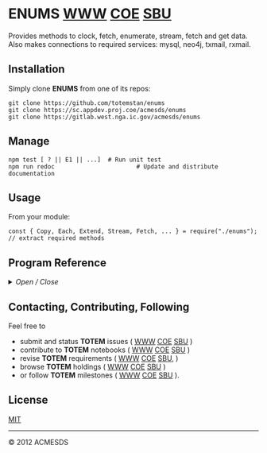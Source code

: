 # ENUMS [WWW](https://github.com/totemstan/enums)  [COE](https://sc.appdev.proj.coe/acmesds/enums)  [SBU](https://gitlab.west.nga.ic.gov/acmesds/enums)

Provides methods to clock, fetch, enumerate, stream, fetch and get data.  Also makes connections
to required services: mysql, neo4j, txmail, rxmail.

## Installation

Simply clone **ENUMS** from one of its repos:

	git clone https://github.com/totemstan/enums
	git clone https://sc.appdev.proj.coe/acmesds/enums
	git clone https://gitlab.west.nga.ic.gov/acmesds/enums

## Manage 

	npm test [ ? || E1 || ...]	# Run unit test
	npm run redoc						# Update and distribute documentation

## Usage

From your module:

	const { Copy, Each, Extend, Stream, Fetch, ... } = require("./enums");  	// extract required methods
	
## Program Reference
<details>
<summary>
<i>Open / Close</i>
</summary>
## Modules

<dl>
<dt><a href="#module_ENUMS">ENUMS</a></dt>
<dd><p>Provides methods to clock, fetch, enumerate, regulate, stream, fetch and get data.  This module 
documented in accordance with <a href="https://jsdoc.app/">jsdoc</a>.</p>
<h3 id="env-dependencies">Env Dependencies</h3>
<pre><code>FETCH_PASS = password for local fetching cert
URL_LEXNEX = URL to lexis-nexis service w user/password credentials
URL_MYSQL = URL to mysql service w user/password credentials
URL_NEO4J = URL to neo4j service w user/password credentials
URL_TXMAIL = URL to smtp email service w user/password credentials
URL_RXMAIL = URL to imap email service w user/password credentials
URL_RSSFEED = URL to rss service w user/password credentials
URL_LEXNEX = URL to lexis-nexis service w user/password credentials
</code></pre>
</dd>
<dt><a href="#ENUMS.module_Array">Array</a></dt>
<dd></dd>
<dt><a href="#ENUMS.module_String">String</a></dt>
<dd></dd>
<dt><a href="#ENUMS.module_Clock">Clock</a></dt>
<dd><p>Create a clock object with specified trace switch, every interval, on-off times, and 
start date.  See the clock tick method for more information.</p>
</dd>
</dl>

<a name="module_ENUMS"></a>

## ENUMS
Provides methods to clock, fetch, enumerate, regulate, stream, fetch and get data.  This module 
documented in accordance with [jsdoc](https://jsdoc.app/).

### Env Dependencies

	FETCH_PASS = password for local fetching cert
	URL_LEXNEX = URL to lexis-nexis service w user/password credentials
	URL_MYSQL = URL to mysql service w user/password credentials
	URL_NEO4J = URL to neo4j service w user/password credentials
	URL_TXMAIL = URL to smtp email service w user/password credentials
	URL_RXMAIL = URL to imap email service w user/password credentials
	URL_RSSFEED = URL to rss service w user/password credentials
	URL_LEXNEX = URL to lexis-nexis service w user/password credentials

**Requires**: <code>module:os</code>, <code>module:cluster</code>, <code>module:fs</code>, <code>module:http</code>, <code>module:https</code>, <code>module:vm</code>, <code>module:cp</code>, <code>module:crypto</code>, <code>module:stream</code>, <code>module:mysql</code>, <code>module:neo4j-driver</code>, <code>module:nodemailer</code>, <code>module:nodemailer-smtp-transport</code>, <code>module:neo4j-driver</code>  
**Author**: [ACMESDS](https://totemstan.github.io)  

* [ENUMS](#module_ENUMS)
    * [.mysqlOpts](#module_ENUMS.mysqlOpts)
    * [.neo4jOpts](#module_ENUMS.neo4jOpts)
    * [.rxmailOpts](#module_ENUMS.rxmailOpts)
    * [.txmailOpts](#module_ENUMS.txmailOpts)
    * [.escapeId](#module_ENUMS.escapeId)
    * [.escape](#module_ENUMS.escape)
    * [.Log](#module_ENUMS.Log)
    * [.sites](#module_ENUMS.sites)
    * [.maxFiles](#module_ENUMS.maxFiles)
    * [.maxRetry](#module_ENUMS.maxRetry)
    * [.certs](#module_ENUMS.certs)
    * [.Debug()](#module_ENUMS.Debug)
    * [.Trace()](#module_ENUMS.Trace)
    * [.config(opts)](#module_ENUMS.config)
    * [.typeOf()](#module_ENUMS.typeOf)
    * [.getURL()](#module_ENUMS.getURL)
    * [.getList()](#module_ENUMS.getList)
    * [.Copy(src, tar, deep)](#module_ENUMS.Copy) ⇒ <code>Object</code>
    * [.Each(A, cb)](#module_ENUMS.Each)
    * [.Stream(src, cb()](#module_ENUMS.Stream)
    * [.Regulate(opts, taskcb(recs,ctx,res), feedcb(err,step))](#module_ENUMS.Regulate) ⇒ <code>Clock</code>
    * [.Fetch(ref, data, [cb])](#module_ENUMS.Fetch)

<a name="module_ENUMS.mysqlOpts"></a>

### ENUMS.mysqlOpts
**Kind**: static property of [<code>ENUMS</code>](#module_ENUMS)  
<a name="module_ENUMS.neo4jOpts"></a>

### ENUMS.neo4jOpts
**Kind**: static property of [<code>ENUMS</code>](#module_ENUMS)  
<a name="module_ENUMS.rxmailOpts"></a>

### ENUMS.rxmailOpts
**Kind**: static property of [<code>ENUMS</code>](#module_ENUMS)  
<a name="module_ENUMS.txmailOpts"></a>

### ENUMS.txmailOpts
**Kind**: static property of [<code>ENUMS</code>](#module_ENUMS)  
<a name="module_ENUMS.escapeId"></a>

### ENUMS.escapeId
**Kind**: static property of [<code>ENUMS</code>](#module_ENUMS)  
<a name="module_ENUMS.escape"></a>

### ENUMS.escape
**Kind**: static property of [<code>ENUMS</code>](#module_ENUMS)  
<a name="module_ENUMS.Log"></a>

### ENUMS.Log
**Kind**: static property of [<code>ENUMS</code>](#module_ENUMS)  
<a name="module_ENUMS.sites"></a>

### ENUMS.sites
**Kind**: static property of [<code>ENUMS</code>](#module_ENUMS)  
<a name="module_ENUMS.maxFiles"></a>

### ENUMS.maxFiles
**Kind**: static property of [<code>ENUMS</code>](#module_ENUMS)  
<a name="module_ENUMS.maxRetry"></a>

### ENUMS.maxRetry
**Kind**: static property of [<code>ENUMS</code>](#module_ENUMS)  
<a name="module_ENUMS.certs"></a>

### ENUMS.certs
**Kind**: static property of [<code>ENUMS</code>](#module_ENUMS)  
<a name="module_ENUMS.Debug"></a>

### ENUMS.Debug()
**Kind**: static method of [<code>ENUMS</code>](#module_ENUMS)  
<a name="module_ENUMS.Trace"></a>

### ENUMS.Trace()
Trace log message and args.

**Kind**: static method of [<code>ENUMS</code>](#module_ENUMS)  
<a name="module_ENUMS.config"></a>

### ENUMS.config(opts)
Configure enums

**Kind**: static method of [<code>ENUMS</code>](#module_ENUMS)  

| Param | Type | Description |
| --- | --- | --- |
| opts | <code>Object</code> | options |

<a name="module_ENUMS.typeOf"></a>

### ENUMS.typeOf()
Test an object x:

	isString(x), isDate(x), isFunction(x), isArray(x), isObject(x)
	isEmpty(x), isNumber(x), isKeyed(x), isBoolean(x), isBuffer(x)
	isError(x)

**Kind**: static method of [<code>ENUMS</code>](#module_ENUMS)  
<a name="module_ENUMS.getURL"></a>

### ENUMS.getURL()
**Kind**: static method of [<code>ENUMS</code>](#module_ENUMS)  
<a name="module_ENUMS.getList"></a>

### ENUMS.getList()
**Kind**: static method of [<code>ENUMS</code>](#module_ENUMS)  
<a name="module_ENUMS.Copy"></a>

### ENUMS.Copy(src, tar, deep) ⇒ <code>Object</code>
Copy source hash src to target hash tar.  If the copy is shallow (deep = false), a 
Copy({...}, {}) is equivalent to new Object({...}).  In a deep copy,
(e.g. deep = "."), src keys are treated as keys into the target thusly:

	{	
		A: value,			// sets target[A] = value

		"A.B.C": value, 	// sets target[A][B][C] = value

		"A.B.C.": {			// appends X,Y to target[A][B][C]
			X:value, Y:value, ...
		},	

		OBJECT: [ 			// prototype OBJECT (Array,String,Date,Object) = method X,Y, ...
			function X() {}, 
			function Y() {}, 
		... ]

	}

**Kind**: static method of [<code>ENUMS</code>](#module_ENUMS)  
**Returns**: <code>Object</code> - target hash  

| Param | Type | Description |
| --- | --- | --- |
| src | <code>Object</code> | source hash |
| tar | <code>Object</code> | target hash |
| deep | <code>String</code> | copy key |

<a name="module_ENUMS.Each"></a>

### ENUMS.Each(A, cb)
Enumerate Object A over its keys with callback cb(key,val).

**Kind**: static method of [<code>ENUMS</code>](#module_ENUMS)  

| Param | Type | Description |
| --- | --- | --- |
| A | <code>Object</code> | source object |
| cb | <code>function</code> | callback (key,val) |

<a name="module_ENUMS.Stream"></a>

### ENUMS.Stream(src, cb()
Stream a src array, object or file using:

	Stream(src, opts, (rec,key,res) => {
		if ( res ) // still streaming 
			res( msg || undefined )  // pass undefined to bypass msg stacking

		else 
			// streaming done so key contains msg stack
	})

**Kind**: static method of [<code>ENUMS</code>](#module_ENUMS)  

| Param | Type | Description |
| --- | --- | --- |
| src | <code>Object</code> \| <code>Array</code> \| <code>String</code> | source object or array |
| cb( | <code>function</code> | rec || null, key, res ) Callback |

**Example**  
```js
Serialize a list:

	function fetcher( rec, info => { 
	});

	[ rec, ...].serialize( fetcher, (rec, fails) => {
		if ( rec ) 
			// rec = record being serialized
		else
			// done. fails = number of failed fetches
	}
```
**Example**  
```js
Serialize a string:

	function fetcher( rec, ex => {
		// regexp arguments rec.arg0, rec.arg1, rec.arg2, ...
		// rec.ID = record number being processed
		return "replaced string";
	});

	"string to search".serialize( fetcher, regex, "placeholder key", str => { 
		// str = final string with all replacements made
	});
```
<a name="module_ENUMS.Regulate"></a>

### ENUMS.Regulate(opts, taskcb(recs,ctx,res), feedcb(err,step)) ⇒ <code>Clock</code>
Regulate a task defined by options `opts`

	every 	= sec||min||hr||...  
	start	= DATE  
	end		= DATE  
	on		= NUM  
	off		= NUM  			
	util	= NUM  

	batch	= INT  
	watch	= NUM  
	limit	= INT  

with callbacks to

	taskcb( recs, ctx, res ) to process the recs-batch in ctx-context with res-responder callback
	feedcb( err, step ) to feed a batch into the queue via the step-stepper callback 

When a `feedcb` is provided, the taskcb is placed into a stream workflow which terminates when the
records batch becomes null.  A `taskcb` must be provided and must call its res(save) callback 
to advance task processing with an optional save-context; its ctx-context is loaded from (saved 
into) its Save_<Class> json store at each step.

If no `feedcb` is provided, the `taskcb` is periodically executed with a null records batch; in 
this use-case, the callback to res(save) is optional.

Tasks are identified by Class-Task-Name and increase their Run counter as they are reused.  

A nonzero QoS sets a tasking watchdog timer to manage the task.  

A creditless Client signals a non-null error to the feedcb.

To establish the task as a proposal, set Sign0 = 1.  In so doing, if (Sign1,Sign2,Sign3) are 
never signed-off before the proposal's start time, the task will be killed.

**Kind**: static method of [<code>ENUMS</code>](#module_ENUMS)  
**Returns**: <code>Clock</code> - Clock built for regulation options  

| Param | Type | Description |
| --- | --- | --- |
| opts | <code>Object</code> | Task regulation options hash |
| taskcb(recs,ctx,res) | <code>function</code> | Process record batch recs in context ctx then respond using res |
| feedcb(err,step) | <code>function</code> | Feed a record batch recs using step(recs) |

<a name="module_ENUMS.Fetch"></a>

### ENUMS.Fetch(ref, data, [cb])
Fetches text content from a `ref` url of the form

	PROTOCOL://HOST/FILE ? QUERY & FLAGS
	SITEREF

using a PUT || POST || DELETE || GET according to the specified `data`
Array || Object || null || Function.  Valid PROTOCOLs include

	PROTOCOL		uses
	==============================================
	http(s) 		http (https) protocol
	curl(s) 		curl (presents certs/fetch.pfx certificate to endpoint)
	wget(s)			wget (presents certs/fetch.pfx certificate to endpoint)
	mask 			rotated proxies
	file			file system
	book			selected notebook record
	lexnex 			Lexis-Nexis oauth access to pull docments

All "${key}" in `ref` are replaced by QUERY[key].  When a FILE is "/"-terminated, a 
folder index is returned.  Use the FLAGS

	_every 	= sec||min||hr||...  
	_start	= DATE  
	_end	= DATE  
	_watch	= NUM  
	_limit	= INT  
	_on		= NUM  
	_off	= NUM  						
	_util	= NUM  

to place the fetch in a job queue with callbacks to `cb`.  Use the FLAGS

	_batch=N
	_limit=N 
	_rekey=from:to,... 

to read a csv-file and feed record batches to the `cb` callback.

**Kind**: static method of [<code>ENUMS</code>](#module_ENUMS)  

| Param | Type | Description |
| --- | --- | --- |
| ref | <code>String</code> | source URL |
| data | <code>string</code> \| <code>array</code> \| <code>function</code> \| <code>null</code> | fetching data or callback |
| [cb] | <code>TSR</code> | callback when specified data is not a Function |

**Example**  
```js
Fetch( ref, text => {			// get request
})
```
**Example**  
```js
Fetch( ref, [ ... ], stat => { 	// post request with data hash list
})
```
**Example**  
```js
Fetch( ref, { ... }, stat => { 	// put request with data hash
})
```
**Example**  
```js
Fetch( ref, null, stat => {		// delete request 
})
```
<a name="ENUMS.module_Array"></a>

## Array

* [Array](#ENUMS.module_Array)
    * [~serialize(fetched, cb)](#ENUMS.module_Array..serialize)
    * [~any(cb)](#ENUMS.module_Array..any) ⇒
    * [~all(cb)](#ENUMS.module_Array..all) ⇒
    * [~get(index, ctx)](#ENUMS.module_Array..get) ⇒ <code>Object</code>

<a name="ENUMS.module_Array..serialize"></a>

### Array~serialize(fetched, cb)
Serialize an Array to the callback cb(rec,info) or cb(null,stack) at end given 
	a sync/async fetcher( rec, res ).

**Kind**: inner method of [<code>Array</code>](#ENUMS.module_Array)  

| Param | Type | Description |
| --- | --- | --- |
| fetched | <code>function</code> | Callback to fetch the data sent to the cb |
| cb | <code>function</code> | Callback to process the fetched data. |

<a name="ENUMS.module_Array..any"></a>

### Array~any(cb) ⇒
**Kind**: inner method of [<code>Array</code>](#ENUMS.module_Array)  
**Returns**: this  

| Param | Type | Description |
| --- | --- | --- |
| cb | <code>function</code> | Callback(arg,idx) |

<a name="ENUMS.module_Array..all"></a>

### Array~all(cb) ⇒
**Kind**: inner method of [<code>Array</code>](#ENUMS.module_Array)  
**Returns**: this  

| Param | Type | Description |
| --- | --- | --- |
| cb | <code>function</code> | Callback(arg,idx) |

<a name="ENUMS.module_Array..get"></a>

### Array~get(index, ctx) ⇒ <code>Object</code>
Index an array using a indexor:
	
		string of the form "to=from & to=eval & to & ... & !where=eval"
		hash of the form {to: from, ...}
		callback of the form (idx,array) => { ... }
		
	The "!where" clause returns only records having a nonzero eval.

**Kind**: inner method of [<code>Array</code>](#ENUMS.module_Array)  
**Returns**: <code>Object</code> - Aggregated data  

| Param | Type | Description |
| --- | --- | --- |
| index | <code>String</code> \| <code>Object</code> \| <code>function</code> | Indexer |
| ctx | <code>Object</code> | Context of functions etc |

**Example**  
```js
[{x:1,y:2},{x:10,y:20}].get("u=x+1&v=sin(y)&!where=x>5",Math)
	{ u: [ 11 ], v: [ 0.9129452507276277 ] }

	
```
**Example**  
```js
[{x:1,y:2},{x:10,y:20}].get("x")
	{ x: [ 1, 10 ] }

	
```
**Example**  
```js
[{x:1,y:2},{x:10,y:20}].get("x&mydata=y")
	{ mydata: [ 2, 20 ], x: [ 1, 10 ] }

	
```
**Example**  
```js
[{x:1,y:2},{x:10,y:20}].get("mydata=[x,y]")
	{ mydata: [ [ 1, 2 ], [ 10, 20 ] ] }

	
```
**Example**  
```js
[{x:1,y:2},{x:10,y:20}].get("mydata=x+1")
	{ mydata: [ 2, 11 ] }

	
```
**Example**  
```js
[{x:1,y:2},{x:10,y:20}].get("",{"!all":1})
	{ x: [ 1, 10 ], y: [ 2, 20 ] }

	
```
**Example**  
```js
[{x:1,y:2},{x:10,y:20}].get("")
	[ { x: 1, y: 2 }, { x: 10, y: 20 } ]

	
```
**Example**  
```js
[{x:1,y:2},{x:10,y:20}].get("u")
	{ u: [ undefined, undefined ] }

	
```
**Example**  
```js
[[1,2,3],[10,20,30]].get("1&0")
	{ '0': [ 1, 10 ], '1': [ 2, 20 ] }	
```
<a name="ENUMS.module_String"></a>

## String

* [String](#ENUMS.module_String)
    * [~replaceSync()](#ENUMS.module_String..replaceSync)
    * [~tag(el, at)](#ENUMS.module_String..tag) ⇒ <code>String</code>
    * [~parseEval($)](#ENUMS.module_String..parseEval)
    * [~parseJS(ctx)](#ENUMS.module_String..parseJS)
    * [~parse$(query)](#ENUMS.module_String..parse$)
    * [~parseJSON(def)](#ENUMS.module_String..parseJSON)
    * [~parsePath(query, index, flags, where)](#ENUMS.module_String..parsePath) ⇒ <code>Array</code>
    * [~chunkFile(path, opts, {Function))](#ENUMS.module_String..chunkFile)
    * [~parseFile(path, opts, cb)](#ENUMS.module_String..parseFile)
    * [~streamFile(path, opts, cb)](#ENUMS.module_String..streamFile)
    * [~trace(msg, req, res)](#ENUMS.module_String..trace)
    * [~serialize()](#ENUMS.module_String..serialize)
    * [~get()](#ENUMS.module_String..get)

<a name="ENUMS.module_String..replaceSync"></a>

### String~replaceSync()
**Kind**: inner method of [<code>String</code>](#ENUMS.module_String)  
<a name="ENUMS.module_String..tag"></a>

### String~tag(el, at) ⇒ <code>String</code>
Tag url with specified attributes.

**Kind**: inner method of [<code>String</code>](#ENUMS.module_String)  
**Returns**: <code>String</code> - tagged results  

| Param | Type | Description |
| --- | --- | --- |
| el | <code>String</code> | tag html element or one of "?&/:=" |
| at | <code>String</code> | tag attributes = {key: val, ...} |

<a name="ENUMS.module_String..parseEval"></a>

### String~parseEval($)
Parse "$.KEY" || "$[INDEX]" expressions given $ hash.

**Kind**: inner method of [<code>String</code>](#ENUMS.module_String)  

| Param | Type | Description |
| --- | --- | --- |
| $ | <code>Object</code> | source hash |

<a name="ENUMS.module_String..parseJS"></a>

### String~parseJS(ctx)
Run JS against string in specified context.

**Kind**: inner method of [<code>String</code>](#ENUMS.module_String)  

| Param | Type | Description |
| --- | --- | --- |
| ctx | <code>Object</code> | context hash |

<a name="ENUMS.module_String..parse$"></a>

### String~parse$(query)
Return an EMAC "...${...}..." string using supplied context.

**Kind**: inner method of [<code>String</code>](#ENUMS.module_String)  

| Param | Type | Description |
| --- | --- | --- |
| query | <code>Object</code> | context hash |

<a name="ENUMS.module_String..parseJSON"></a>

### String~parseJSON(def)
Parse string into json or set to default value/callback if invalid json.

**Kind**: inner method of [<code>String</code>](#ENUMS.module_String)  

| Param | Type | Description |
| --- | --- | --- |
| def | <code>function</code> \| <code>Object</code> | default object or callback that returns default |

<a name="ENUMS.module_String..parsePath"></a>

### String~parsePath(query, index, flags, where) ⇒ <code>Array</code>
Parse a "PATH?PARM&PARM&..." url into the specified query, index, flags, or keys hash
as directed by the PARM = ASKEY := REL || REL || _FLAG = VALUE where 
REL = X OP X || X, X = KEY || KEY$[IDX] || KEY$.KEY and returns [path,file,type].

**Kind**: inner method of [<code>String</code>](#ENUMS.module_String)  
**Returns**: <code>Array</code> - [path,table,type,area,search]  

| Param | Type | Description |
| --- | --- | --- |
| query | <code>Object</code> | hash of query keys |
| index | <code>Object</code> | hash of sql-ized indexing keys |
| flags | <code>Object</code> | hash of flag keys |
| where | <code>Object</code> | hash of sql-ized conditional keys |

<a name="ENUMS.module_String..chunkFile"></a>

### String~chunkFile(path, opts, {Function))
Chunk stream at path by splitting into newline-terminated records.
Callback cb(record) until the limit is reached (until eof when !limit)
with cb(null) at end.

**Kind**: inner method of [<code>String</code>](#ENUMS.module_String)  

| Param | Type | Description |
| --- | --- | --- |
| path | <code>String</code> | source file |
| opts | <code>Object</code> | {newline,limit} options |
| {Function) |  | cb Callback(record) |

<a name="ENUMS.module_String..parseFile"></a>

### String~parseFile(path, opts, cb)
Parse a csv/txt/json stream at the specified path:

	when keys = [], csv record keys are determined by the first header record; 
	when keys = [ 'key', 'key', ...], then csv header keys were preset; 
	when keys = null, raw text records are returned; 
	when keys = parse(buf) function, then this function (e.g. a JSON parse) is used to parse records.  

The file is chunked using the (newline,limit) chinkFile parameters.  Callsback cb(record) for 
each record with cb(null) at end.

**Kind**: inner method of [<code>String</code>](#ENUMS.module_String)  

| Param | Type | Description |
| --- | --- | --- |
| path | <code>String</code> | source file |
| opts | <code>Object</code> | {keys,comma,newline,limit} options |
| cb | <code>function</code> | Callback(record || null) |

<a name="ENUMS.module_String..streamFile"></a>

### String~streamFile(path, opts, cb)
Stream file at path containing comma delimited values.  The file is split using the (keys,comma) 
file splitting parameters, and chunked using the (newline,comma) file chunking parameters. Callsback 
cb( [record,...] ) with the record batch or cb( null ) at end.

**Kind**: inner method of [<code>String</code>](#ENUMS.module_String)  

| Param | Type | Description |
| --- | --- | --- |
| path | <code>String</code> | source file |
| opts | <code>Object</code> | {keys,comma,newline,limit,batch} options |
| cb | <code>function</code> | Callback( [record,...] || null ) |

<a name="ENUMS.module_String..trace"></a>

### String~trace(msg, req, res)
Trace message to console with optional request to place into syslogs

**Kind**: inner method of [<code>String</code>](#ENUMS.module_String)  

| Param | Type | Description |
| --- | --- | --- |
| msg | <code>String</code> | message to trace |
| req | <code>Object</code> | request { sql, query, client, action, table } |
| res | <code>function</code> | response callback(msg) |

<a name="ENUMS.module_String..serialize"></a>

### String~serialize()
Serialize this String to the callback(results) given a sync/asyn fetcher(rec,res) where
rec = {ID, arg0, arg1, ...} contains args produced by regex.  Provide a unique placeholder
key to back-substitute results.

**Kind**: inner method of [<code>String</code>](#ENUMS.module_String)  
**Example**  
```js
"junkabc;junkdef;"
	.serialize( (rec,cb) => cb("$"), /junk([^;]*);/g, "@tag", msg => console.log(msg) )

produces:

	"$$"
```
<a name="ENUMS.module_String..get"></a>

### String~get()
**Kind**: inner method of [<code>String</code>](#ENUMS.module_String)  
<a name="ENUMS.module_Clock"></a>

## Clock
Create a clock object with specified trace switch, every interval, on-off times, and 
start date.  See the clock tick method for more information.


| Param | Type | Description |
| --- | --- | --- |
| trace | <code>Boolean</code> | tracking switch |
| every | <code>String</code> \| <code>Float</code> | tick interval |
| on | <code>Float</code> | on-time or 0 implies infinity |
| off | <code>Float</code> | off-time or 0 |
| start | <code>Date</code> | start date |


* [Clock](#ENUMS.module_Clock)
    * [~now()](#ENUMS.module_Clock..now) ⇒ <code>Date</code>
    * [~tick(cb)](#ENUMS.module_Clock..tick) ⇒ <code>Date</code>

<a name="ENUMS.module_Clock..now"></a>

### Clock~now() ⇒ <code>Date</code>
**Kind**: inner method of [<code>Clock</code>](#ENUMS.module_Clock)  
**Returns**: <code>Date</code> - Current clock time  
<a name="ENUMS.module_Clock..tick"></a>

### Clock~tick(cb) ⇒ <code>Date</code>
Return the wait time to next event, with callback(wait,next) when at snapshot events.

	Example below for ON = 4 and OFF = 3 steps of length vlock.every.

	Here S|B|* indicates the end of snapshot|batch|start events.  The clock starts on epoch = OFF 
	with a wait = 0.  The clock's host has 1 step to complete its batch tasks, and OFF steps to 
	complete its snapshot tasks.  Here, the work CYCLE = ON+OFF with a utilization = ON/CYCLE.  
	Use OFF = 0 to create a continious process.  

			S			*	B	B	B	S			*	B	B	B
			|			|	|	|	|	|			|	|	|	|		...
			|			|	|	|	|	|			|	|	|	|		
			x-->x-->x-->x-->x-->x-->x-->x-->x-->x-->x-->x-->x-->x-->x-->x-->x-->x
	epoch	0	1	2	3	4	5	6	7	8	9	10	11	12	13	14	15	16	17

			|<-- OFF -->|<---- ON ----->|

**Kind**: inner method of [<code>Clock</code>](#ENUMS.module_Clock)  
**Returns**: <code>Date</code> - Wait time  

| Param | Type | Description |
| --- | --- | --- |
| cb | <code>function</code> | Callback |

</details>

## Contacting, Contributing, Following

Feel free to 
* submit and status **TOTEM** issues (
[WWW](http://totem.zapto.org/issues.view) 
[COE](https://totem.west.ile.nga.ic.gov/issues.view) 
[SBU](https://totem.nga.mil/issues.view)
)  
* contribute to **TOTEM** notebooks (
[WWW](http://totem.zapto.org/shares/notebooks/) 
[COE](https://totem.west.ile.nga.ic.gov/shares/notebooks/) 
[SBU](https://totem.nga.mil/shares/notebooks/)
)  
* revise **TOTEM** requirements (
[WWW](http://totem.zapto.org/reqts.view) 
[COE](https://totem.west.ile.nga.ic.gov/reqts.view) 
[SBU](https://totem.nga.mil/reqts.view), 
)  
* browse **TOTEM** holdings (
[WWW](http://totem.zapto.org/) 
[COE](https://totem.west.ile.nga.ic.gov/) 
[SBU](https://totem.nga.mil/)
)  
* or follow **TOTEM** milestones (
[WWW](http://totem.zapto.org/milestones.view) 
[COE](https://totem.west.ile.nga.ic.gov/milestones.view) 
[SBU](https://totem.nga.mil/milestones.view)
).

## License

[MIT](LICENSE)

* * *

&copy; 2012 ACMESDS
